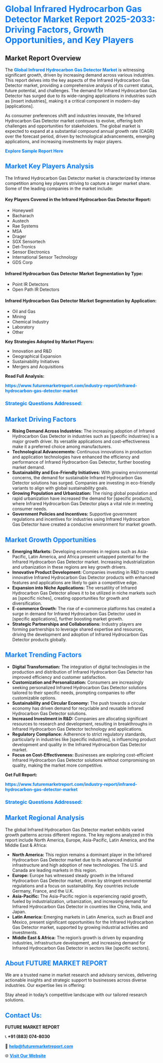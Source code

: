 <h1 style="color: #007BFF;">Global Infrared Hydrocarbon Gas Detector Market Report 2025-2033: Driving Factors, Growth Opportunities, and Key Players</h1>

<section id="overview">
<h2>Market Report Overview</h2>
<p>The <a href="https://www.futuremarketreport.com/industry-report/infrared-hydrocarbon-gas-detector-market" style="color: #007BFF; text-decoration: none;"><strong>Global Infrared Hydrocarbon Gas Detector Market</strong></a> is witnessing significant growth, driven by increasing demand across various industries. This report delves into the key aspects of the Infrared Hydrocarbon Gas Detector market, providing a comprehensive analysis of its current status, future potential, and challenges. The demand for Infrared Hydrocarbon Gas Detector has surged due to its wide-ranging applications in industries such as [insert industries], making it a critical component in modern-day [applications].</p>
<p>As consumer preferences shift and industries innovate, the Infrared Hydrocarbon Gas Detector market continues to evolve, offering both challenges and opportunities for stakeholders. The global market is expected to expand at a substantial compound annual growth rate (CAGR) over the forecast period, driven by technological advancements, emerging applications, and increasing investments by major players.</p>
</section>

<section id="overview">
<p><a href="https://www.futuremarketreport.com/request-sample/reportId=104233" style="color: #007BFF; text-decoration: none;"><strong>Explore Sample Report Here</strong></a></p>
</section>

<section id="key-players">
<h2 style="color: #007BFF;">Market Key Players Analysis</h2>
<p>The Infrared Hydrocarbon Gas Detector market is characterized by intense competition among key players striving to capture a larger market share. Some of the leading companies in the market include:</p>
<h4>Key Players Covered in the Infrared Hydrocarbon Gas Detector Report:</h4>
<ul><li>Honeywell</li><li>Bacharach</li><li>Austech</li><li>Rae Systems</li><li>MSA</li><li>Drager</li><li>SGX Sensortech</li><li>Det-Tronics</li><li>Sensor Electronics</li><li>International Sensor Technology</li><li>GDS Corp</li></ul>
<h4>Infrared Hydrocarbon Gas Detector Market Segmentation by Type:</h4>
<ul><li>Point IR Detectors</li><li>Open Path IR Detectors</li></ul>

<h4>Infrared Hydrocarbon Gas Detector Market Segmentation by Application:</h4>
<ul><li>Oil and Gas</li><li>Mining</li><li>Chemical Industry</li><li>Laboratory</li><li>Other</li></ul>
<p><strong>Key Strategies Adopted by Market Players:</strong></p>
<ul>
<li>Innovation and R&D</li>
<li>Geographical Expansion</li>
<li>Sustainability Initiatives</li>
<li>Mergers and Acquisitions</li>
</ul>
</section>

<section>
<p><strong>Read Full Analysis: </strong></p><a href="https://www.futuremarketreport.com/industry-report/infrared-hydrocarbon-gas-detector-market" style="color: #007BFF; text-decoration: none;"><strong>https://www.futuremarketreport.com/industry-report/infrared-hydrocarbon-gas-detector-market</strong></a>
<h3 style="color: #007BFF;">Strategic Questions Addressed:</h3>
</section>

<section id="driving-factors">
<h2 style="color: #007BFF;">Market Driving Factors</h2>
<ul>
<li><strong>Rising Demand Across Industries:</strong> The increasing adoption of Infrared Hydrocarbon Gas Detector in industries such as [specific industries] is a major growth driver. Its versatile applications and cost-effectiveness make it a preferred choice among manufacturers.</li>
<li><strong>Technological Advancements:</strong> Continuous innovations in production and application technologies have enhanced the efficiency and performance of Infrared Hydrocarbon Gas Detector, further boosting market demand.</li>
<li><strong>Sustainability and Eco-Friendly Initiatives:</strong> With growing environmental concerns, the demand for sustainable Infrared Hydrocarbon Gas Detector solutions has surged. Companies are investing in eco-friendly variants to align with global sustainability goals.</li>
<li><strong>Growing Population and Urbanization:</strong> The rising global population and rapid urbanization have increased the demand for [specific products], where Infrared Hydrocarbon Gas Detector plays a vital role in meeting consumer needs.</li>
<li><strong>Government Policies and Incentives:</strong> Supportive government regulations and incentives for industries using Infrared Hydrocarbon Gas Detector have created a conducive environment for market growth.</li>
</ul>
</section>

<section id="growth-opportunities">
<h2 style="color: #007BFF;">Market Growth Opportunities</h2>
<ul>
<li><strong>Emerging Markets:</strong> Developing economies in regions such as Asia-Pacific, Latin America, and Africa present untapped potential for the Infrared Hydrocarbon Gas Detector market. Increasing industrialization and urbanization in these regions are key growth drivers.</li>
<li><strong>Innovative Product Development:</strong> Companies investing in R&D to create innovative Infrared Hydrocarbon Gas Detector products with enhanced features and applications are likely to gain a competitive edge.</li>
<li><strong>Expansion into Niche Applications:</strong> The versatility of Infrared Hydrocarbon Gas Detector allows it to be utilized in niche markets such as [specific niches], creating opportunities for growth and diversification.</li>
<li><strong>E-commerce Growth:</strong> The rise of e-commerce platforms has created a surge in demand for Infrared Hydrocarbon Gas Detector used in [specific applications], further boosting market growth.</li>
<li><strong>Strategic Partnerships and Collaborations:</strong> Industry players are forming partnerships to leverage shared expertise and resources, driving the development and adoption of Infrared Hydrocarbon Gas Detector products globally.</li>
</ul>
</section>

<section id="trending-factors">
<h2 style="color: #007BFF;">Market Trending Factors</h2>
<ul>
<li><strong>Digital Transformation:</strong> The integration of digital technologies in the production and distribution of Infrared Hydrocarbon Gas Detector has improved efficiency and customer satisfaction.</li>
<li><strong>Customization and Personalization:</strong> Consumers are increasingly seeking personalized Infrared Hydrocarbon Gas Detector solutions tailored to their specific needs, prompting companies to offer customizable options.</li>
<li><strong>Sustainability and Circular Economy:</strong> The push towards a circular economy has driven demand for recyclable and reusable Infrared Hydrocarbon Gas Detector solutions.</li>
<li><strong>Increased Investment in R&D:</strong> Companies are allocating significant resources to research and development, resulting in breakthroughs in Infrared Hydrocarbon Gas Detector technology and applications.</li>
<li><strong>Regulatory Compliance:</strong> Adherence to strict regulatory standards, particularly in industries like [specific industries], is influencing product development and quality in the Infrared Hydrocarbon Gas Detector market.</li>
<li><strong>Focus on Cost-Effectiveness:</strong> Businesses are exploring cost-efficient Infrared Hydrocarbon Gas Detector solutions without compromising on quality, making the market more competitive.</li>
</ul>
</section>

<section>
<p><strong>Get Full Report: </strong></p><a href="https://www.futuremarketreport.com/industry-report/infrared-hydrocarbon-gas-detector-market" style="color: #007BFF; text-decoration: none;"><strong>https://www.futuremarketreport.com/industry-report/infrared-hydrocarbon-gas-detector-market</strong></a>
<h3 style="color: #007BFF;">Strategic Questions Addressed:</h3>
</section>


<section id="regional-analysis">
<h2 style="color: #007BFF;">Market Regional Analysis</h2>
<p>The global Infrared Hydrocarbon Gas Detector market exhibits varied growth patterns across different regions. The key regions analyzed in this report include North America, Europe, Asia-Pacific, Latin America, and the Middle East & Africa:</p>
<ul>
<li><strong>North America:</strong> This region remains a dominant player in the Infrared Hydrocarbon Gas Detector market due to its advanced industrial infrastructure and high adoption of new technologies. The U.S. and Canada are leading markets in this region.</li>
<li><strong>Europe:</strong> Europe has witnessed steady growth in the Infrared Hydrocarbon Gas Detector market, driven by stringent environmental regulations and a focus on sustainability. Key countries include Germany, France, and the U.K.</li>
<li><strong>Asia-Pacific:</strong> The Asia-Pacific region is experiencing rapid growth, fueled by industrialization, urbanization, and increasing demand for Infrared Hydrocarbon Gas Detector in countries like China, India, and Japan.</li>
<li><strong>Latin America:</strong> Emerging markets in Latin America, such as Brazil and Mexico, present significant opportunities for the Infrared Hydrocarbon Gas Detector market, supported by growing industrial activities and investments.</li>
<li><strong>Middle East & Africa:</strong> The region’s growth is driven by expanding industries, infrastructure development, and increasing demand for Infrared Hydrocarbon Gas Detector in sectors like [specific sectors].</li>
</ul>
</section>

<footer>
<h2 style="color: #007BFF;">About FUTURE MARKET REPORT</h2>
<p>We are a trusted name in market research and advisory services, delivering actionable insights and strategic support to businesses across diverse industries. Our expertise lies in offering:</p>

<p>Stay ahead in today’s competitive landscape with our tailored research solutions.</p>

<h2 style="color: #007BFF;">Contact Us:</h2>
<p><strong>FUTURE MARKET REPORT</strong></p>
<p>📞 <strong>+91 (883) 074-8030</strong></p>
<p>📧 <strong><a href="mailto:help@futuremarketreport.com" style="color: #007BFF;">help@futuremarketreport.com</a></strong></p>
<p>🌐 <strong><a href="https://www.futuremarketreport.com/" style="color: #007BFF;">Visit Our Website</a></strong></p>
</footer>
